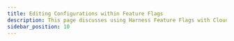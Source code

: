 ```yaml
---
title: Editing Configurations within Feature Flags
description: This page discusses using Harness Feature Flags with Cloud Cost Module and how it's used. 
sidebar_position: 10
---
```



